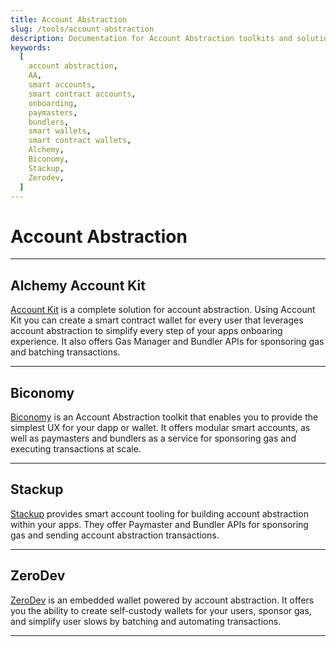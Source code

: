 ```yaml
---
title: Account Abstraction
slug: /tools/account-abstraction
description: Documentation for Account Abstraction toolkits and solutions for apps built on Base.
keywords:
  [
    account abstraction,
    AA,
    smart accounts,
    smart contract accounts,
    onboarding,
    paymasters,
    bundlers,
    smart wallets,
    smart contract wallets,
    Alchemy,
    Biconomy,
    Stackup,
    Zerodev,
  ]
---
```


# Account Abstraction

---

## Alchemy Account Kit

[Account Kit](https://www.alchemy.com/account-kit) is a complete solution for account abstraction. Using Account Kit you can create a smart contract wallet for every user that leverages account abstraction to simplify every step of your apps onboaring experience. It also offers Gas Manager and Bundler APIs for sponsoring gas and batching transactions.

---

## Biconomy

[Biconomy](https://www.biconomy.io) is an Account Abstraction toolkit that enables you to provide the simplest UX for your dapp or wallet. It offers modular smart accounts, as well as paymasters and bundlers as a service for sponsoring gas and executing transactions at scale.

---

## Stackup

[Stackup](https://www.stackup.sh/) provides smart account tooling for building account abstraction within your apps. They offer Paymaster and Bundler APIs for sponsoring gas and sending account abstraction transactions.

---

## ZeroDev

[ZeroDev](https://zerodev.app) is an embedded wallet powered by account abstraction. It offers you the ability to create self-custody wallets for your users, sponsor gas, and simplify user slows by batching and automating transactions.

---
